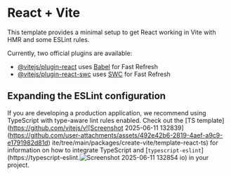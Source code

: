 # React + Vite

This template provides a minimal setup to get React working in Vite with HMR and some ESLint rules.

Currently, two official plugins are available:

- [@vitejs/plugin-react](https://github.com/vitejs/vite-plugin-react/blob/main/packages/plugin-react) uses [Babel](https://babeljs.io/) for Fast Refresh
- [@vitejs/plugin-react-swc](https://github.com/vitejs/vite-plugin-react/blob/main/packages/plugin-react-swc) uses [SWC](https://swc.rs/) for Fast Refresh


## Expanding the ESLint configuration

If you are developing a production application, we recommend using TypeScript with type-aware lint rules enabled. Check out the [TS template](https://github.com/vitejs/v![Screenshot 2025-06-11 132839](https://github.com/user-attachments/assets/492e42b6-2819-4aef-a9c9-e1791982d81d)
ite/tree/main/packages/create-vite/template-react-ts) for information on how to integrate TypeScript and [`typescript-eslint`](https://typescript-eslint.![Screenshot 2025-06-11 132854](https://github.com/user-attachments/assets/a9064425-2331-449d-b869-b76011cff34b)
io) in your project.

